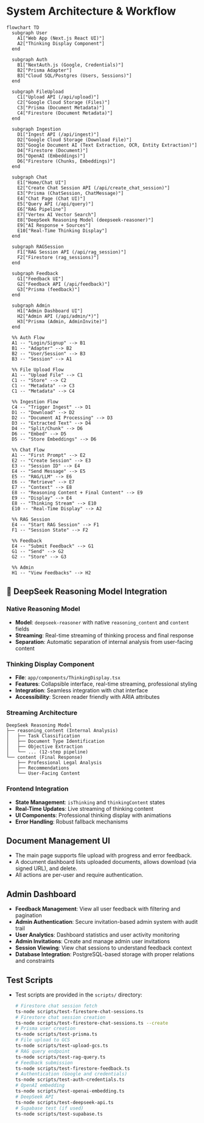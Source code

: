 # System Architecture & Workflow

```mermaid
flowchart TD
  subgraph User
    A1["Web App (Next.js React UI)"]
    A2["Thinking Display Component"]
  end

  subgraph Auth
    B1["NextAuth.js (Google, Credentials)"]
    B2["Prisma Adapter"]
    B3["Cloud SQL/Postgres (Users, Sessions)"]
  end

  subgraph FileUpload
    C1["Upload API (/api/upload)"]
    C2["Google Cloud Storage (Files)"]
    C3["Prisma (Document Metadata)"]
    C4["Firestore (Document Metadata)"]
  end

  subgraph Ingestion
    D1["Ingest API (/api/ingest)"]
    D2["Google Cloud Storage (Download File)"]
    D3["Google Document AI (Text Extraction, OCR, Entity Extraction)"]
    D4["Firestore (Document)"]
    D5["OpenAI (Embeddings)"]
    D6["Firestore (Chunks, Embeddings)"]
  end

  subgraph Chat
    E1["Home/Chat UI"]
    E2["Create Chat Session API (/api/create_chat_session)"]
    E3["Prisma (ChatSession, ChatMessage)"]
    E4["Chat Page (Chat UI)"]
    E5["Query API (/api/query)"]
    E6["RAG Pipeline"]
    E7["Vertex AI Vector Search"]
    E8["DeepSeek Reasoning Model (deepseek-reasoner)"]
    E9["AI Response + Sources"]
    E10["Real-Time Thinking Display"]
  end

  subgraph RAGSession
    F1["RAG Session API (/api/rag_session)"]
    F2["Firestore (rag_sessions)"]
  end

  subgraph Feedback
    G1["Feedback UI"]
    G2["Feedback API (/api/feedback)"]
    G3["Prisma (feedback)"]
  end

  subgraph Admin
    H1["Admin Dashboard UI"]
    H2["Admin API (/api/admin/*)"]
    H3["Prisma (Admin, AdminInvite)"]
  end

  %% Auth Flow
  A1 -- "Login/Signup" --> B1
  B1 -- "Adapter" --> B2
  B2 -- "User/Session" --> B3
  B3 -- "Session" --> A1

  %% File Upload Flow
  A1 -- "Upload File" --> C1
  C1 -- "Store" --> C2
  C1 -- "Metadata" --> C3
  C1 -- "Metadata" --> C4

  %% Ingestion Flow
  C4 -- "Trigger Ingest" --> D1
  D1 -- "Download" --> D2
  D2 -- "Document AI Processing" --> D3
  D3 -- "Extracted Text" --> D4
  D4 -- "Split/Chunk" --> D6
  D6 -- "Embed" --> D5
  D5 -- "Store Embeddings" --> D6

  %% Chat Flow
  A1 -- "First Prompt" --> E2
  E2 -- "Create Session" --> E3
  E3 -- "Session ID" --> E4
  E4 -- "Send Message" --> E5
  E5 -- "RAG/LLM" --> E6
  E6 -- "Retrieve" --> E7
  E7 -- "Context" --> E8
  E8 -- "Reasoning Content + Final Content" --> E9
  E9 -- "Display" --> E4
  E8 -- "Thinking Stream" --> E10
  E10 -- "Real-Time Display" --> A2

  %% RAG Session
  E4 -- "Start RAG Session" --> F1
  F1 -- "Session State" --> F2

  %% Feedback
  E4 -- "Submit Feedback" --> G1
  G1 -- "Send" --> G2
  G2 -- "Store" --> G3

  %% Admin
  H1 -- "View Feedbacks" --> H2
```

## 🧠 **DeepSeek Reasoning Model Integration**

### **Native Reasoning Model**
- **Model**: `deepseek-reasoner` with native `reasoning_content` and `content` fields
- **Streaming**: Real-time streaming of thinking process and final response
- **Separation**: Automatic separation of internal analysis from user-facing content

### **Thinking Display Component**
- **File**: `app/components/ThinkingDisplay.tsx`
- **Features**: Collapsible interface, real-time streaming, professional styling
- **Integration**: Seamless integration with chat interface
- **Accessibility**: Screen reader friendly with ARIA attributes

### **Streaming Architecture**
```
DeepSeek Reasoning Model
├── reasoning_content (Internal Analysis)
│   ├── Task Classification
│   ├── Document Type Identification
│   ├── Objective Extraction
│   └── ... (12-step pipeline)
└── content (Final Response)
    ├── Professional Legal Analysis
    ├── Recommendations
    └── User-Facing Content
```

### **Frontend Integration**
- **State Management**: `isThinking` and `thinkingContent` states
- **Real-Time Updates**: Live streaming of thinking content
- **UI Components**: Professional thinking display with animations
- **Error Handling**: Robust fallback mechanisms

## Document Management UI

- The main page supports file upload with progress and error feedback.
- A document dashboard lists uploaded documents, allows download (via signed URL), and delete.
- All actions are per-user and require authentication.

## Admin Dashboard

- **Feedback Management**: View all user feedback with filtering and pagination
- **Admin Authentication**: Secure invitation-based admin system with audit trail
- **User Analytics**: Dashboard statistics and user activity monitoring
- **Admin Invitations**: Create and manage admin user invitations
- **Session Viewing**: View chat sessions to understand feedback context
- **Database Integration**: PostgreSQL-based storage with proper relations and constraints

## Test Scripts

- Test scripts are provided in the `scripts/` directory:
  ```bash
  # Firestore chat session fetch
  ts-node scripts/test-firestore-chat-sessions.ts
  # Firestore chat session creation
  ts-node scripts/test-firestore-chat-sessions.ts --create
  # Prisma user creation
  ts-node scripts/test-prisma.ts
  # File upload to GCS
  ts-node scripts/test-upload-gcs.ts
  # RAG query endpoint
  ts-node scripts/test-rag-query.ts
  # Feedback submission
  ts-node scripts/test-firestore-feedback.ts
  # Authentication (Google and credentials)
  ts-node scripts/test-auth-credentials.ts
  # OpenAI embedding
  ts-node scripts/test-openai-embedding.ts
  # DeepSeek API
  ts-node scripts/test-deepseek-api.ts
  # Supabase test (if used)
  ts-node scripts/test-supabase.ts
  ``` 